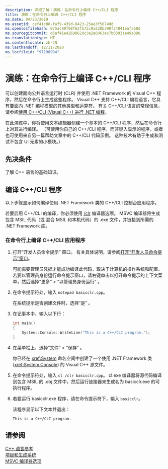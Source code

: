 ```yaml
---
description: 详细了解：演练：在命令行上编译 C++/CLI 程序
title: 演练：在命令行上编译 C++/CLI 程序
ms.date: 04/23/2019
ms.assetid: cef41c88-faf9-439d-8423-25aa3f5674dd
ms.openlocfilehash: 075ac90f08f62fb75c9a220b398f34841eafa60d
ms.sourcegitcommit: d6af41e42699628c3e2e6063ec7b03931a49a098
ms.translationtype: HT
ms.contentlocale: zh-CN
ms.lasthandoff: 12/11/2020
ms.locfileid: "97198994"
---
```

# <a name="walkthrough-compiling-a-ccli-program-on-the-command-line"></a>演练：在命令行上编译 C++/CLI 程序

可以创建面向公共语言运行时 (CLR) 并使用 .NET Framework 的 Visual C++ 程序，然后在命令行上生成这些程序。 Visual C++ 支持 C++/CLI 编程语言，它具有要面向 .NET 编程模型的其他类型和运算符。 有关 C++/CLI 语言的常规信息，请参阅[使用 C++/CLI (Visual C++) 进行 .NET 编程](../dotnet/dotnet-programming-with-cpp-cli-visual-cpp.md)。

在此演练中，你将使用文本编辑器创建一个基本的 C++/CLI 程序，然后在命令行上对其进行编译。 （可使用你自己的 C++/CLI 程序，而非键入显示的程序，或者也可使用来自另一篇帮助文章中的 C++/CLI 代码示例。 这种技术有助于生成和测试不包含 UI 元素的小模块。）

## <a name="prerequisites"></a>先决条件

了解 C++ 语言的基础知识。

## <a name="compiling-a-ccli-program"></a>编译 C++/CLI 程序

以下步骤显示如何编译使用 .NET Framework 类的 C++/CLI 控制台应用程序。

若要启用 C++/CLI 的编译，你必须使用 [/clr](reference/clr-common-language-runtime-compilation.md) 编译器选项。 MSVC 编译器将生成包含 MSIL 代码（或 混合 MSIL 和本机代码）的 .exe 文件，并链接到所需的 .NET Framework 库。

### <a name="to-compile-a-ccli-application-on-the-command-line"></a>在命令行上编译 C++/CLI 应用程序

1. 打开“开发人员命令提示”  窗口。 有关具体说明，请参阅[打开“开发人员命令提示”窗口](building-on-the-command-line.md#developer_command_prompt)。

   可能需要管理员凭据才能成功编译此代码，取决于计算机的操作系统和配置。 若要以管理员身份运行命令提示窗口，请右键单击以打开命令提示的上下文菜单，然后选择“更多”   > “以管理员身份运行”  。

1. 在命令提示符处，输入 `notepad basicclr.cpp`。

   在系统提示是否创建文件时，选择“是”  。

1. 在记事本中，输入以下行：

   ```cpp
   int main()
   {
       System::Console::WriteLine("This is a C++/CLI program.");
   }
   ```

1. 在菜单栏上，选择“文件”   > “保存”  。

   你已经在 <xref:System> 命名空间中创建了一个使用 .NET Framework 类 (<xref:System.Console>) 的 Visual C++ 源文件。

1. 在命令提示符处，输入 `cl /clr basicclr.cpp`。 cl.exe 编译器将源代码编译到包含 MSIL 的 .obj 文件中，然后运行链接器来生成名为 basicclr.exe 的可执行程序。

1. 若要运行 basicclr.exe 程序，请在命令提示符下，输入 `basicclr`。

   该程序显示以下文本并退出：

   ```Output
   This is a C++/CLI program.
   ```

## <a name="see-also"></a>请参阅

[C++ 语言参考](../cpp/cpp-language-reference.md)<br/>
[项目和生成系统](projects-and-build-systems-cpp.md)<br/>
[MSVC 编译器选项](reference/compiler-options.md)

